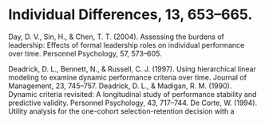 # Individual Differences, 13, 653–665.

Day, D. V., Sin, H., & Chen, T. T. (2004). Assessing the burdens of leadership: Effects of formal leadership roles on individual performance over time. Personnel Psychology, 57, 573–605.

Deadrick, D. L., Bennett, N., & Russell, C. J. (1997). Using hierarchical linear modeling to examine dynamic performance criteria over time. Journal of Management, 23, 745–757. Deadrick, D. L., & Madigan, R. M. (1990). Dynamic criteria revisited: A longitudinal study of performance stability and predictive validity. Personnel Psychology, 43, 717–744. De Corte, W. (1994). Utility analysis for the one-cohort selection-retention decision with a